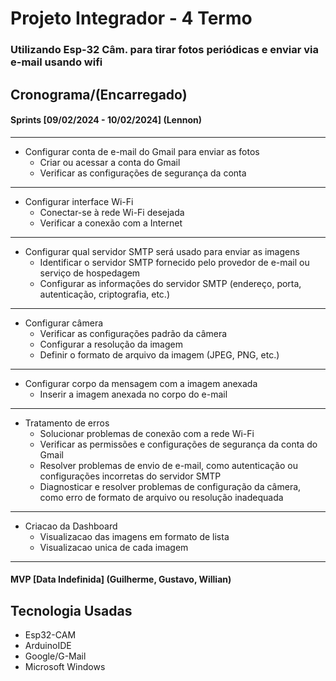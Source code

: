 # Projeto Integrador - 4 Termo

### Utilizando Esp-32 Câm. para tirar fotos periódicas e enviar via e-mail usando wifi

## Cronograma/(Encarregado)
#### Sprints [09/02/2024 - 10/02/2024] (Lennon)

---

- Configurar conta de e-mail do Gmail para enviar as fotos
  - Criar ou acessar a conta do Gmail
  - Verificar as configurações de segurança da conta

---

- Configurar interface Wi-Fi
  - Conectar-se à rede Wi-Fi desejada
  - Verificar a conexão com a Internet

---

- Configurar qual servidor SMTP será usado para enviar as imagens
  - Identificar o servidor SMTP fornecido pelo provedor de e-mail ou serviço de hospedagem
  - Configurar as informações do servidor SMTP (endereço, porta, autenticação, criptografia, etc.)

---

- Configurar câmera
  - Verificar as configurações padrão da câmera
  - Configurar a resolução da imagem
  - Definir o formato de arquivo da imagem (JPEG, PNG, etc.)

---

- Configurar corpo da mensagem com a imagem anexada
  - Inserir a imagem anexada no corpo do e-mail

---

- Tratamento de erros
  - Solucionar problemas de conexão com a rede Wi-Fi
  - Verificar as permissões e configurações de segurança da conta do Gmail
  - Resolver problemas de envio de e-mail, como autenticação ou configurações incorretas do servidor SMTP
  - Diagnosticar e resolver problemas de configuração da câmera, como erro de formato de arquivo ou resolução inadequada

---

- Criacao da Dashboard
  - Visualizacao das imagens em formato de lista
  - Visualizacao unica de cada imagem
 
---


#### MVP [Data Indefinida] (Guilherme, Gustavo, Willian)
## Tecnologia Usadas
- Esp32-CAM
- ArduinoIDE
- Google/G-Mail
- Microsoft Windows
